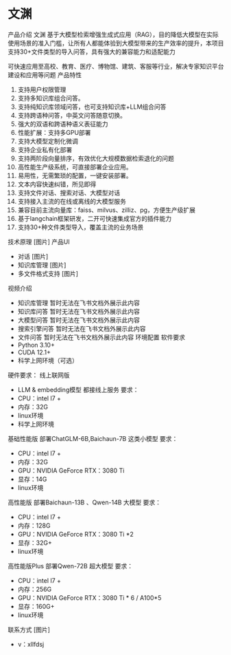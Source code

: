 # 文渊

产品介绍
文渊 基于大模型检索增强生成式应用（RAG），目的降低大模型在实际使用场景的准入门槛，让所有人都能体验到大模型带来的生产效率的提升，本项目支持30+文件类型的导入问答，具有强大的兼容能力和适配能力

可快速应用至高校、教育、医疗、博物馆、建筑、客服等行业，解决专家知识平台建设和应用等问题
产品特性
1. 支持用户权限管理
2. 支持多知识库组合问答。
3. 支持纯知识库领域问答，也可支持知识库+LLM组合问答
4. 支持跨语种问答，中英文问答随意切换。
5. 强大的双语和跨语种语义表征能力
6. 性能扩展：支持多GPU部署
7. 支持大模型定制化微调
8. 支持企业私有化部署
9. 支持两阶段向量排序，有效优化大规模数据检索退化的问题
10. 高性能生产级系统，可直接部署企业应用。
11. 易用性，无需繁琐的配置，一键安装部署。
12. 文本内容快速纠错，所见即得
13. 支持文件对话、搜索对话、大模型对话
14. 支持接入主流的在线或离线的大模型服务
15. 兼容目前主流向量库：faiss、milvus、zilliz、pg，方便生产级扩展
16. 基于langchain框架研发，二开可快速集成官方的插件能力
17. 支持30+种文件类型导入，覆盖主流的业务场景

技术原理
[图片]
产品UI
- 对话
[图片]
- 知识库管理
[图片]
- 多文件格式支持
[图片]

视频介绍
- 知识库管理
暂时无法在飞书文档外展示此内容
- 知识库问答
暂时无法在飞书文档外展示此内容
- 大模型问答
暂时无法在飞书文档外展示此内容
- 搜索引擎问答
暂时无法在飞书文档外展示此内容
- 文件问答
暂时无法在飞书文档外展示此内容
环境配置
软件要求
- Python 3.10+
- CUDA 12.1+
- 科学上网环境（可选）

硬件要求：
线上联网版
- LLM & embedding模型 都接线上服务
要求：
- CPU：intel I7 +
- 内存：32G
- linux环境
- 科学上网环境

基础性能版
部署ChatGLM-6B,Baichaun-7B 这类小模型
要求：
- CPU：intel I7 +
- 内存：32G
- GPU：NVIDIA GeForce RTX：3080 Ti
- 显存：14G
- linux环境

高性能版
部署Baichaun-13B 、Qwen-14B 大模型
要求：
- CPU：intel I7 +
- 内存：128G
- GPU：NVIDIA GeForce RTX：3080 Ti *2
- 显存：32G+
- linux环境

高性能版Plus
部署Qwen-72B 超大模型
要求：
- CPU：intel I7 +
- 内存：256G
- GPU：NVIDIA GeForce RTX：3080 Ti * 6  /  A100*5
- 显存：160G+
- linux环境

联系方式
[图片]
- v：xllfdsj

